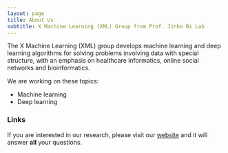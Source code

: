 ```yaml
---
layout: page
title: About Us
subtitle: X Machine Learning (XML) Group from Prof. Jinbo Bi Lab 
---
```


The X Machine Learning (XML) group develops machine learning and deep learning algorithms for solving problems involving data with special structure, with an emphasis on healthcare informatics, online social networks and bioinformatics. 

We are working on these topics:

- Machine learning
- Deep learning


### Links

If you are interested in our research, please visit our [website](http://www.labhealthinfo.uconn.edu/) and it will answer **all** your questions.
